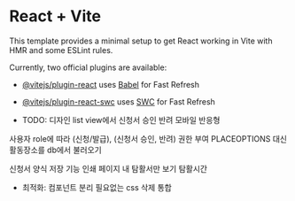# React + Vite

This template provides a minimal setup to get React working in Vite with HMR and some ESLint rules.

Currently, two official plugins are available:

- [@vitejs/plugin-react](https://github.com/vitejs/vite-plugin-react/blob/main/packages/plugin-react/README.md) uses [Babel](https://babeljs.io/) for Fast Refresh
- [@vitejs/plugin-react-swc](https://github.com/vitejs/vite-plugin-react-swc) uses [SWC](https://swc.rs/) for Fast Refresh

- TODO:
  디자인
  list view에서 신청서 승인 반려
  모바일 반응형

사용자 role에 따라 (신청/발급), (신청서 승인, 반려) 권한 부여
PLACEOPTIONS 대신 활동장소를 db에서 불러오기

신청서 양식 저장 기능
인쇄 페이지
내 탐활서만 보기
탐활시간

- 최적화:
  컴포넌트 분리
  필요없는 css 삭제 통합
